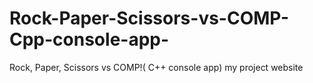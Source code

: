 # Rock-Paper-Scissors-vs-COMP-Cpp-console-app-
Rock, Paper, Scissors vs COMP!( C++ console app)
my project website

